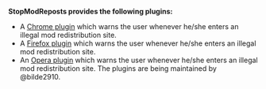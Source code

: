 **StopModReposts provides the following plugins:**
- A [Chrome plugin](https://chrome.google.com/webstore/detail/stop-mod-reposts/dmooeeefhgcabgimjgdjaldjkddeopmp) which warns the user whenever he/she enters an illegal mod redistribution site.
- A [Firefox plugin](https://addons.mozilla.org/en-US/firefox/addon/stop-mod-reposts/) which warns the user whenever he/she enters an illegal mod redistribution site.
- An [Opera plugin](https://addons.opera.com/en/extensions/details/stop-mod-reposts/) which warns the user whenever he/she enters an illegal mod redistribution site.
The plugins are being maintained by @bilde2910.
